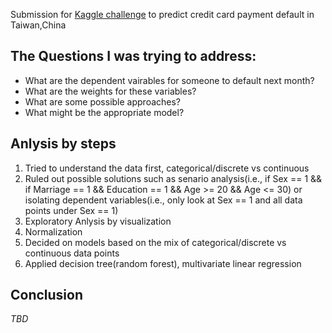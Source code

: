 Submission for [Kaggle challenge](https://www.kaggle.com/uciml/default-of-credit-card-clients-dataset) to predict credit card payment default in Taiwan,China

## The Questions I was trying to address:
* What are the dependent vairables for someone to default next month?
* What are the weights for these variables?
* What are some possible approaches?
* What might be the appropriate model?

## Anlysis by steps
1. Tried to understand the data first, categorical/discrete vs continuous
2. Ruled out possible solutions such as senario analysis(i.e., if Sex == 1 && if Marriage == 1 && Education == 1 && Age >= 20 && Age <= 30) or isolating dependent variables(i.e., only look at Sex == 1 and all data points under Sex == 1)
3. Exploratory Anlysis by visualization
4. Normalization
5. Decided on models based on the mix of categorical/discrete vs continuous data points
6. Applied decision tree(random forest), multivariate linear regression

## Conclusion
*TBD*
